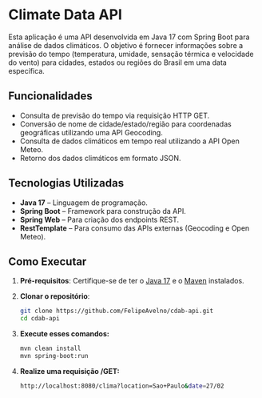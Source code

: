 # Climate Data API

Esta aplicação é uma API desenvolvida em Java 17 com Spring Boot para análise de dados climáticos. O objetivo é fornecer informações sobre a previsão do tempo (temperatura, umidade, sensação térmica e velocidade do vento) para cidades, estados ou regiões do Brasil em uma data específica.

## Funcionalidades

- Consulta de previsão do tempo via requisição HTTP GET.
- Conversão de nome de cidade/estado/região para coordenadas geográficas utilizando uma API Geocoding.
- Consulta de dados climáticos em tempo real utilizando a API Open Meteo.
- Retorno dos dados climáticos em formato JSON.

## Tecnologias Utilizadas

- **Java 17** – Linguagem de programação.
- **Spring Boot** – Framework para construção da API.
- **Spring Web** – Para criação dos endpoints REST.
- **RestTemplate** – Para consumo das APIs externas (Geocoding e Open Meteo).

## Como Executar

1. **Pré-requisitos**: Certifique-se de ter o [Java 17](https://www.oracle.com/br/java/technologies/downloads/) e o [Maven](https://maven.apache.org/download.cgi) instalados.

2. **Clonar o repositório**:
   ```bash
   git clone https://github.com/FelipeAvelno/cdab-api.git
   cd cdab-api
   ```

3. **Execute esses comandos:**
   ```bash
   mvn clean install
   mvn spring-boot:run
   ```

4. **Realize uma requisição /GET:**
   ```bash
   http://localhost:8080/clima?location=Sao+Paulo&date=27/02
   ```
   

